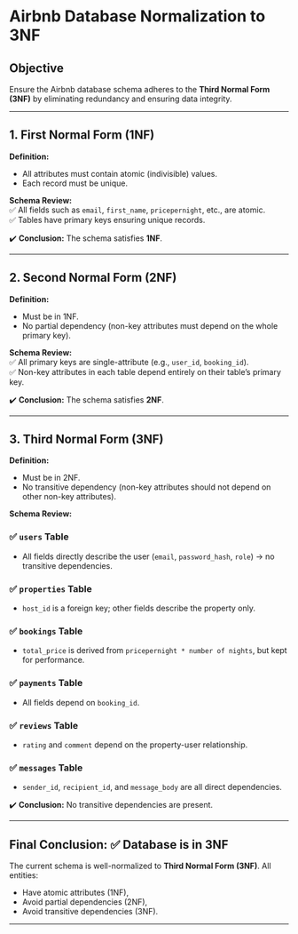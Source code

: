 # Airbnb Database Normalization to 3NF

## Objective
Ensure the Airbnb database schema adheres to the **Third Normal Form (3NF)** by eliminating redundancy and ensuring data integrity.

---

## 1. First Normal Form (1NF)
**Definition:**  
- All attributes must contain atomic (indivisible) values.
- Each record must be unique.

**Schema Review:**  
✅ All fields such as `email`, `first_name`, `pricepernight`, etc., are atomic.  
✅ Tables have primary keys ensuring unique records.

✔️ **Conclusion:** The schema satisfies **1NF**.

---

## 2. Second Normal Form (2NF)
**Definition:**  
- Must be in 1NF.
- No partial dependency (non-key attributes must depend on the whole primary key).

**Schema Review:**  
✅ All primary keys are single-attribute (e.g., `user_id`, `booking_id`).  
✅ Non-key attributes in each table depend entirely on their table’s primary key.

✔️ **Conclusion:** The schema satisfies **2NF**.

---

## 3. Third Normal Form (3NF)
**Definition:**  
- Must be in 2NF.
- No transitive dependency (non-key attributes should not depend on other non-key attributes).

**Schema Review:**

### ✅ `users` Table
- All fields directly describe the user (`email`, `password_hash`, `role`) → no transitive dependencies.

### ✅ `properties` Table
- `host_id` is a foreign key; other fields describe the property only.

### ✅ `bookings` Table
- `total_price` is derived from `pricepernight * number of nights`, but kept for performance.

### ✅ `payments` Table
- All fields depend on `booking_id`.

### ✅ `reviews` Table
- `rating` and `comment` depend on the property-user relationship.

### ✅ `messages` Table
- `sender_id`, `recipient_id`, and `message_body` are all direct dependencies.

✔️ **Conclusion:** No transitive dependencies are present.

---

## Final Conclusion: ✅ Database is in 3NF

The current schema is well-normalized to **Third Normal Form (3NF)**. All entities:
- Have atomic attributes (1NF),
- Avoid partial dependencies (2NF),
- Avoid transitive dependencies (3NF).

---


